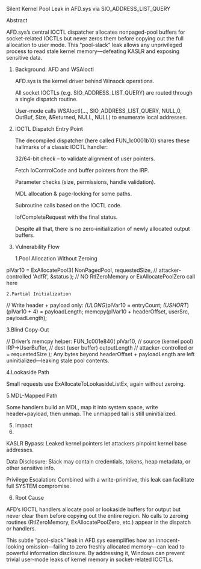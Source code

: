 Silent Kernel Pool Leak in AFD.sys via SIO_ADDRESS_LIST_QUERY

Abstract

AFD.sys’s central IOCTL dispatcher allocates nonpaged-pool buffers for socket-related IOCTLs but never zeros them before copying out the full allocation to user mode. This “pool-slack” leak allows any unprivileged process to read stale kernel memory—defeating KASLR and exposing sensitive data.

1. Background: AFD and WSAIoctl
   
   AFD.sys is the kernel driver behind Winsock operations.

   All socket IOCTLs (e.g. SIO_ADDRESS_LIST_QUERY) are routed through a single dispatch routine.

   User-mode calls WSAIoctl(..., SIO_ADDRESS_LIST_QUERY, NULL,0, OutBuf, Size, &Returned, NULL, NULL) to enumerate local addresses.

2. IOCTL Dispatch Entry Point

   The decompiled dispatcher (here called FUN_1c0001b10) shares these hallmarks of a classic IOCTL handler:

      32/64-bit check – to validate alignment of user pointers.

      Fetch IoControlCode and buffer pointers from the IRP.

      Parameter checks (size, permissions, handle validation).

      MDL allocation & page-locking for some paths.

      Subroutine calls based on the IOCTL code.

      IofCompleteRequest with the final status.

      Despite all that, there is no zero-initialization of newly allocated output buffers.

3. Vulnerability Flow
   
    1.Pool Allocation Without Zeroing
   
plVar10 = ExAllocatePool3(
    NonPagedPool,
    requestedSize,    // attacker-controlled
    'AdfR',
    &status
);
// NO RtlZeroMemory or ExAllocatePoolZero call here
     
     
    2.Partial Initialization


// Write header + payload only:
*(ULONG*)plVar10           = entryCount;
*(USHORT*)(plVar10 + 4)    = payloadLength;
memcpy(plVar10 + headerOffset, userSrc, payloadLength);

3.Blind Copy-Out


// Driver’s memcpy helper:
FUN_1c001e840(
    plVar10,            // source (kernel pool)
    IRP->UserBuffer,    // dest (user buffer)
    outputLength        // attacker-controlled or = requestedSize
);
Any bytes beyond headerOffset + payloadLength are left uninitialized—leaking stale pool contents.

4.Lookaside Path

Small requests use ExAllocateToLookasideListEx, again without zeroing.

5.MDL-Mapped Path

Some handlers build an MDL, map it into system space, write header+payload, then unmap. The unmapped tail is still uninitialized.

5. Impact
6. 
KASLR Bypass: Leaked kernel pointers let attackers pinpoint kernel base addresses.

Data Disclosure: Slack may contain credentials, tokens, heap metadata, or other sensitive info.

Privilege Escalation: Combined with a write-primitive, this leak can facilitate full SYSTEM compromise.

6. Root Cause

AFD’s IOCTL handlers allocate pool or lookaside buffers for output but never clear them before copying out the entire region. No calls to zeroing routines (RtlZeroMemory, ExAllocatePoolZero, etc.) appear in the dispatch or handlers.

This subtle “pool-slack” leak in AFD.sys exemplifies how an innocent-looking omission—failing to zero freshly allocated memory—can lead to powerful information disclosure. By addressing it, Windows can prevent trivial user-mode leaks of kernel memory in socket-related IOCTLs.





















